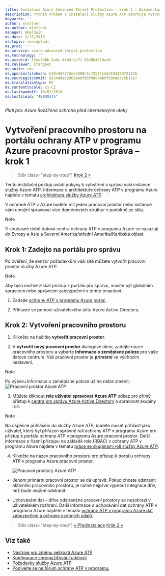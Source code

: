 ```yaml
---
title: Instalace Azure Advanced Threat Protection – krok 1 | Dokumentace Microsoftu
description: Prvním krokem k instalaci služby Azure ATP zahrnuje vytvoření instance pro nasazení služby Azure ATP.
keywords: ''
author: mlottner
ms.author: mlottner
manager: mbaldwin
ms.date: 9/25/2018
ms.topic: conceptual
ms.prod: ''
ms.service: azure-advanced-threat-protection
ms.technology: ''
ms.assetid: 15ee7d0b-9a0c-46b9-bc71-98d0b4619ed0
ms.reviewer: itargoet
ms.suite: ems
ms.openlocfilehash: b30c9df27deed308c9c725ff1d6d193329721135
ms.sourcegitcommit: 0634dda829699edf8bfd984eb9f896a67c5b15e7
ms.translationtype: MT
ms.contentlocale: cs-CZ
ms.lasthandoff: 10/02/2018
ms.locfileid: "48039375"
---
```

*Platí pro: Azure Rozšířená ochrana před internetovými útoky*


# <a name="creating-a-workspace-in-the-azure-atp-workspace-management-portal---step-1"></a>Vytvoření pracovního prostoru na portálu ochrany ATP v programu Azure pracovní prostor Správa – krok 1

> [!div class="step-by-step"]
> [Krok 2 »](install-atp-step2.md)

Tento instalační postup uvádí pokyny k vytváření a správa vaší instance služby Azure ATP. Informace o architektuře ochrany ATP v programu Azure najdete v tématu [architektura služby Azure ATP](atp-architecture.md).

V ochraně ATP v Azure budete mít jeden pracovní prostor nebo instance vám umožní spravovat více doménových struktur v podokně ze skla. 

> [!NOTE]
> V současné době datová centra ochrany ATP v programu Azure se nasazují do Evropy a Asie a Severní Amerika/střední Amerika/Karibská oblast.

## <a name="step-1-enter-the-management-portal"></a>Krok 1: Zadejte na portálu pro správu

Po ověření, že senzor požadavkům vaší sítě můžete vytvořit pracovní prostor služby Azure ATP.

> [!NOTE]
>Aby bylo možné získat přístup k portálu pro správu, musíte být globálním správcem nebo správcem zabezpečení v tomto tenantovi.


1.  Zadejte [ochrany ATP v programu Azure portal](https://portal.atp.azure.com).

2.  Přihlaste se pomocí uživatelského účtu Azure Active Directory.

## <a name="step-2-create-your-workspace"></a>Krok 2: Vytvoření pracovního prostoru

1. Klikněte na tlačítko **vytvořit pracovní prostor**.

2. V **vytvořit nový pracovní prostor** dialogové okno, zadejte název pracovního prostoru a vyberte **informace o zeměpisné poloze** pro vaše datové centrum. Váš pracovní prostor je **primární** ve výchozím nastavení. 
 > [!NOTE]
 > Po výběru informace o zeměpisné poloze už ho nelze změnit.
    ![Pracovní prostor Azure ATP](media/create-workspace.png)

3. Můžete kliknout **role uživatel spravovat Azure ATP** odkaz pro přímý přístup k [centra pro správu Azure Active Directory](https://docs.microsoft.com/azure/active-directory/active-directory-assign-admin-roles-azure-portal) a spravovat skupiny rolí.

 > [!NOTE]
 > Na úspěšně přihlášení do služby Azure ATP, budete muset přihlásit jako uživatel, který byl přiřazen správné roli ochrany ATP v programu Azure pro přístup k portálu ochrany ATP v programu Azure pracovní prostor. Další informace o řízení přístupu na základě role (RBAC) v ochrany ATP v programu Azure najdete v tématu [práce se skupinami rolí služby Azure ATP](atp-role-groups.md).

4. Klikněte na název pracovního prostoru pro přístup k portálu ochrany ATP v programu Azure pracovní prostor.

    ![Pracovní prostory Azure ATP](media/atp-workspaces.png)

- Jenom primární pracovní prostor se dá upravit. Pokud chcete odstranit aktivního pracovního prostoru, je nutné nejprve vypnout integrace dřív, než bude možné odstranit.

- Uchovávání dat – dříve odstraněné pracovní prostory se nezobrazí v uživatelském rozhraní. Další informace o uchovávání dat ochrany ATP v programu Azure najdete v tématu [ochrany ATP v programu Azure dat zabezpečení a ochrana osobních údajů](atp-privacy-compliance.md).


> [!div class="step-by-step"]
> [« Předinstalace](configure-port-mirroring.md)
> [Krok 2 »](install-atp-step2.md)


## <a name="see-also"></a>Viz také
- [Nástroje pro změnu velikosti Azure ATP](http://aka.ms/aatpsizingtool)
- [Konfigurace shromažďování událostí](configure-event-collection.md)
- [Požadavky služby Azure ATP](atp-prerequisites.md)
- [Podívejte se na fórum ochrany ATP v programu.](https://aka.ms/azureatpcommunity)
